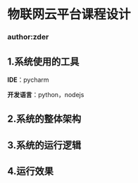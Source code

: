 # 物联网云平台课程设计
### author:zder

## 1.系统使用的工具

**IDE**：pycharm

**开发语言**：python，nodejs

## 2.系统的整体架构


## 3.系统的运行逻辑


## 4.运行效果
